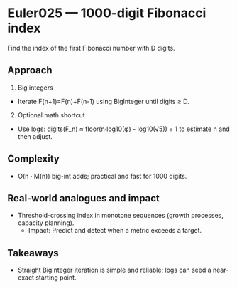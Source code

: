 # Euler025 — 1000-digit Fibonacci index

Find the index of the first Fibonacci number with D digits.

## Approach

1) Big integers
- Iterate F(n+1)=F(n)+F(n-1) using BigInteger until digits ≥ D.

2) Optional math shortcut
- Use logs: digits(F_n) ≈ floor(n·log10(φ) - log10(√5)) + 1 to estimate n and then adjust.

## Complexity
- O(n · M(n)) big-int adds; practical and fast for 1000 digits.

## Real-world analogues and impact
- Threshold-crossing index in monotone sequences (growth processes, capacity planning).
  - Impact: Predict and detect when a metric exceeds a target.

## Takeaways
- Straight BigInteger iteration is simple and reliable; logs can seed a near-exact starting point.
